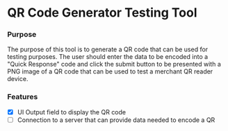 # QR Code Generator Testing Tool

### Purpose

The purpose of this tool is to generate a QR code that can be used for testing purposes. The user should enter the data to be encoded into a "Quick Response" code and click the submit button to be presented with a PNG image of a QR code that can be used to test a merchant QR reader device.

### Features

* [x] UI Output field to display the QR code
* [ ] Connection to a server that can provide data needed to encode a QR
